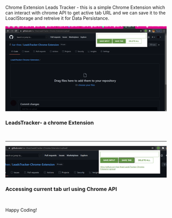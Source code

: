 Chrome Extension
Leads Tracker - this is a simple Chrome Extension which can interact with chrome API to get active tab URL and we can save it to the LoaclStorage and retreive it for Data Persistance.
<br/>
<br/>
<img src="https://github.com/kar-thee/LeadsTracker-Chrome-Extension/blob/master/screenshots/leadsTracker.png" alt="extension" width="550px" title="LeadsTracker- a chrome Extension">
<h3>LeadsTracker- a chrome Extension</h3>
<br/>
<hr>
<img src="https://github.com/kar-thee/LeadsTracker-Chrome-Extension/blob/master/screenshots/Demo.png" alt="demo4extension" width="550px" title="accessing current tab url using Chrome API">
<h3>Accessing current tab url using Chrome API</h3>
<br/>

Happy Coding!
